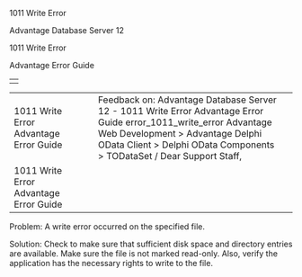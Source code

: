 1011 Write Error




Advantage Database Server 12  

1011 Write Error

Advantage Error Guide

|  |
| --- |
|  |

|  |  |  |  |  |
| --- | --- | --- | --- | --- |
| 1011 Write Error  Advantage Error Guide |  |  | Feedback on: Advantage Database Server 12 - 1011 Write Error Advantage Error Guide error\_1011\_write\_error Advantage Web Development > Advantage Delphi OData Client > Delphi OData Components > TODataSet / Dear Support Staff, |  |
| 1011 Write Error  Advantage Error Guide |  |  |  |  |

Problem: A write error occurred on the specified file.

Solution: Check to make sure that sufficient disk space and directory entries are available. Make sure the file is not marked read-only. Also, verify the application has the necessary rights to write to the file.